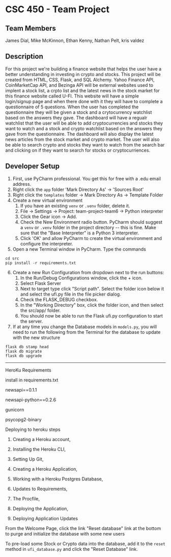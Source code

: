 # CSC 450 - Team Project
## Team Members
James Dial,
Mike McKinnon,
Ethan Kenny,
Nathan Pelt,
kris valdez


## Description
For this project we're building a finance website that helps the user have a better understanding in investing in crypto and stocks. This project will be created from HTML, CSS, Flask, and SQL Alchemy. Yahoo Finance API, CoinMarketCap API, and Bezinga API will be external websites used to implent a stock list, a crpto list and the latest news in the stock market for this finance website called U-FI. This website will have a simple login/signup page and when there done with it they will have to complete a questionnaire of 5 questions. When the user has completed the questionnaire they will be given a stock and a crytocurrency watchlist based on the answers they gave. The dashboard will have a regualr watchlist that the user will be able to add cryptocurrencies and stocks they want to watch and a stock and crypto watchlist based on the answers they gave from the questionnaire. The dashboard will also display the latest news articles from the stock market and crypto market. The user will also be able to search crypto and stocks they want to watch from the search bar and clicking on if they want to search for stocks or cryptocurriences. 


## Developer Setup
1. First, use PyCharm professional. You get this for free with a .edu email address.
2. Right click the `app` folder 'Mark Directory As' -> 'Sources Root'
3. Right click the `templates` folder -> Mark Directory As -> Template Folder
4. Create a new virtual environment
    1. If you have an existing `venv` or `.venv` folder, delete it.
    2. File -> Settings -> Project: team-project-team6 -> Python interpreter
    3. Click the Gear icon -> Add. 
    4. Check the New Environment radio button. PyCharm should suggest a `venv` or `.venv` folder in the project directory -- this is fine. Make sure that the "Base Interpreter" is a Python 3 interpreter.
    5. Click 'OK' and allow PyCharm to create the virtual environment and configure the interpreter.
5. Open a new Terminal window in PyCharm. Type the commands 
```
cd src
pip install -r requirements.txt
```
6. Create a new Run Configuration from dropdown next to the run buttons:
   1. In the Run/Debug Configurations window, click the + icon.
   2. Select Flask Server
   3. Next to target type click "Script path". Select the folder icon below it and select the ufi.py file in the file picker dialog.
   4. Check the FLASK_DEBUG checkbox.
   5. In the "Working Directory" box, click the folder icon, and then select the src/app/ folder.
   6. You should now be able to run the Flask ufi.py configuration to start the server.
7. If at any time you change the Database models in `models.py`, you will need to run the following from the Terminal for the database to update with the new structure
```
flask db stamp head
flask db migrate
flask db upgrade
```
----



HeroKu Requirements 

install in requirements.txt 

newsapi==0.1.1

newsapi-python==0.2.6

gunicorn

psycopg2-binary

Deploying to heroku steps 

1. Creating a Heroku account,

2. Installing the Heroku CLI,

3. Setting Up Git, 

4. Creating a Heroku Application, 

5. Working with a Heroku Postgres Database, 

6. Updates to Requirements, 

7. The Procfile,

8. Deploying the Application, 

9. Deploying Application Updates



From the Welcome Page, click the link "Reset database" link at the bottom to purge and initialize the database with some new users


To pre-load some Stock or Crypto data into the database, add it to the `reset` method in `ufi_database.py` and click the "Reset Database" link.

